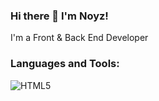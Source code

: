### Hi there 👋 I'm Noyz!

I'm a Front & Back End Developer 

### Languages and Tools:
<img src="https://skillicons.dev/icons?i=js,html,css,tailwind,lua,nodejs,mysql,react" alt="HTML5" /></a>

